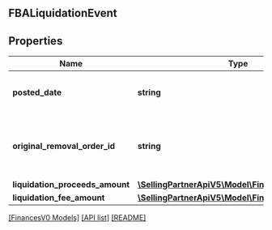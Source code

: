 ## FBALiquidationEvent

## Properties

Name | Type | Description | Notes
------------ | ------------- | ------------- | -------------
**posted_date** | **string** | A date string in ISO 8601 format. | [optional]
**original_removal_order_id** | **string** | The identifier for the original removal order. | [optional]
**liquidation_proceeds_amount** | [**\SellingPartnerApiV5\Model\FinancesV0\Currency**](Currency.md) |  | [optional]
**liquidation_fee_amount** | [**\SellingPartnerApiV5\Model\FinancesV0\Currency**](Currency.md) |  | [optional]

[[FinancesV0 Models]](../) [[API list]](../../Api) [[README]](../../../README.md)
